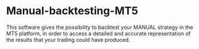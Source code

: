 # Manual-backtesting-MT5
This software gives the possibility to backtest your MANUAL strategy in the MT5 platform, in order to access a detailed and accurate representation of the results that your trading could have produced.
